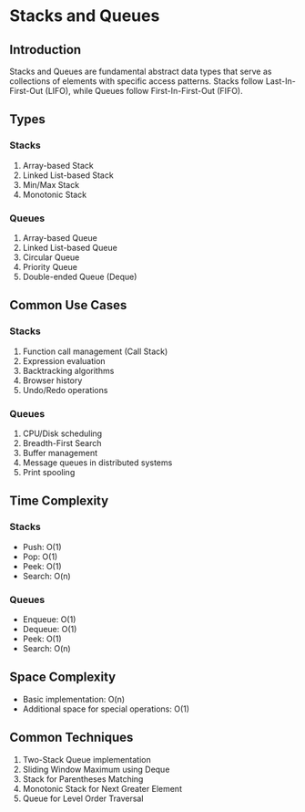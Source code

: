 # Stacks and Queues

## Introduction
Stacks and Queues are fundamental abstract data types that serve as collections of elements with specific access patterns. Stacks follow Last-In-First-Out (LIFO), while Queues follow First-In-First-Out (FIFO).

## Types

### Stacks
1. Array-based Stack
2. Linked List-based Stack
3. Min/Max Stack
4. Monotonic Stack

### Queues
1. Array-based Queue
2. Linked List-based Queue
3. Circular Queue
4. Priority Queue
5. Double-ended Queue (Deque)

## Common Use Cases

### Stacks
1. Function call management (Call Stack)
2. Expression evaluation
3. Backtracking algorithms
4. Browser history
5. Undo/Redo operations

### Queues
1. CPU/Disk scheduling
2. Breadth-First Search
3. Buffer management
4. Message queues in distributed systems
5. Print spooling

## Time Complexity

### Stacks
- Push: O(1)
- Pop: O(1)
- Peek: O(1)
- Search: O(n)

### Queues
- Enqueue: O(1)
- Dequeue: O(1)
- Peek: O(1)
- Search: O(n)

## Space Complexity
- Basic implementation: O(n)
- Additional space for special operations: O(1)

## Common Techniques
1. Two-Stack Queue implementation
2. Sliding Window Maximum using Deque
3. Stack for Parentheses Matching
4. Monotonic Stack for Next Greater Element
5. Queue for Level Order Traversal
